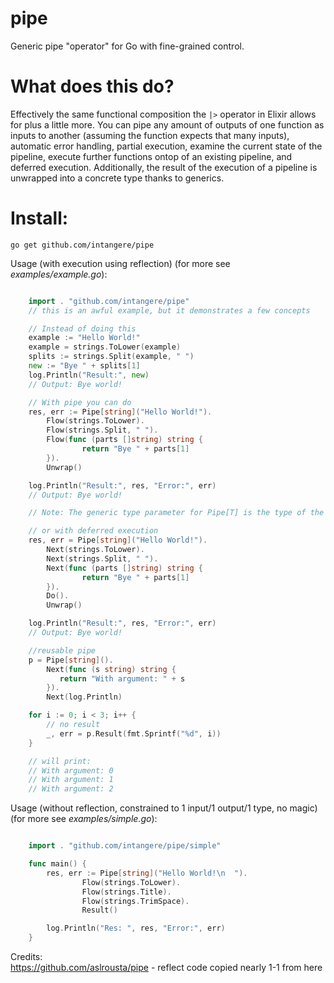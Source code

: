 # pipe
Generic pipe "operator" for Go with fine-grained control.

# What does this do?    
Effectively the same functional composition the `|>` operator in Elixir allows for plus a little more. You can pipe any amount of outputs of one function as inputs to another (assuming the function expects that many inputs), automatic error handling, partial execution, examine the current state of the pipeline, execute further functions ontop of an existing pipeline, and deferred execution. Additionally, the result of the execution of a pipeline is unwrapped into a concrete type thanks to generics.

# Install: 
```` 
go get github.com/intangere/pipe 
````    

Usage (with execution using reflection)  (for more see *examples/example.go*): 
````go

    import . "github.com/intangere/pipe"
    // this is an awful example, but it demonstrates a few concepts

    // Instead of doing this
    example := "Hello World!"
    example = strings.ToLower(example)
    splits := strings.Split(example, " ")
    new := "Bye " + splits[1]
    log.Println("Result:", new)
    // Output: Bye world!

    // With pipe you can do
    res, err := Pipe[string]("Hello World!").
        Flow(strings.ToLower).
        Flow(strings.Split, " ").
        Flow(func (parts []string) string {
                return "Bye " + parts[1]
        }).
        Unwrap()

    log.Println("Result:", res, "Error:", err)
    // Output: Bye world!

    // Note: The generic type parameter for Pipe[T] is the type of the result from your pipeline

    // or with deferred execution
    res, err = Pipe[string]("Hello World!").
        Next(strings.ToLower).
        Next(strings.Split, " ").
        Next(func (parts []string) string {
                return "Bye " + parts[1]
        }).
        Do().
        Unwrap()

    log.Println("Result:", res, "Error:", err)
    // Output: Bye world!

    //reusable pipe
    p = Pipe[string]().
        Next(func (s string) string {
           return "With argument: " + s
        }).
        Next(log.Println)

    for i := 0; i < 3; i++ {
        // no result
        _, err = p.Result(fmt.Sprintf("%d", i))
    }

    // will print:
    // With argument: 0
    // With argument: 1
    // With argument: 2

````

Usage (without reflection, constrained to 1 input/1 output/1 type, no magic)  (for more see *examples/simple.go*): 
````go

    import . "github.com/intangere/pipe/simple"

    func main() {
        res, err := Pipe[string]("Hello World!\n  ").
                Flow(strings.ToLower).
                Flow(strings.Title).
                Flow(strings.TrimSpace).
                Result()

        log.Println("Res: ", res, "Error:", err)
    }
````    

Credits:   
https://github.com/aslrousta/pipe - reflect code copied nearly 1-1 from here
